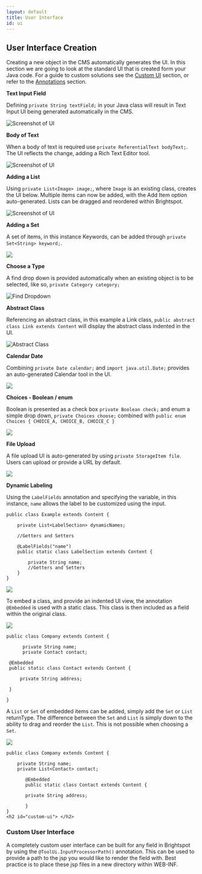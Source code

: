 ```yaml
---
layout: default
title: User Interface
id: ui
---
```


## User Interface Creation

Creating a new object in the CMS automatically generates the UI. In this section we are going to look at the standard UI that is created form your Java code. For a guide to custom solutions see the [Custom UI](brightspot-cms/ui.html#custom-ui) section, or refer to the [Annotations](/brightspot-cms/annotations.html) section.

**Text Input Field**

Defining `private String textField;` in your Java class will result in Text Input UI being generated automatically in the CMS.

![Screenshot of UI](http://docs.brightspot.s3.amazonaws.com/text-field-ui.png)

**Body of Text**

When a body of text is required use `private ReferentialText bodyText;`. The UI reflects the change, adding a Rich Text Editor tool.

![Screenshot of UI](http://docs.brightspot.s3.amazonaws.com/body-text-ui.png)

**Adding a List**

Using `private List<Image> image;`, where `Image` is an existing class, creates the UI below. Multiple items can now be added, with the Add Item option auto-generated. Lists can be dragged and reordered within Brightspot.

![Screenshot of UI](http://docs.brightspot.s3.amazonaws.com/list-option-ui.png)

**Adding a Set**

A set of items, in this instance Keywords, can be added through `private Set<String> keyword;`.

<img class="smaller" src="http://docs.brightspot.s3.amazonaws.com/set-option-ui.png"/>

**Choose a Type**

A find drop down is provided automatically when an existing object is to be selected, like so, `private Category category;`

![Find Dropdown](http://docs.brightspot.s3.amazonaws.com/find-tool-ui.png)

**Abstract Class**

Referencing an abstract class, in this example a Link class, `public abstract class Link extends Content` will display the abstract class indented in the UI.

![Abstract Class ](http://docs.brightspot.s3.amazonaws.com/abstract-class-ui.png)

**Calendar Date**

Combining `private Date calendar;` and `import java.util.Date;` provides an auto-generated Calendar tool in the UI.

<img src="http://docs.brightspot.s3.amazonaws.com/date-tool-ui.png"/>

**Choices - Boolean / enum**

Boolean is presented as a check box `private Boolean check;` and enum a simple drop down, `private Choices choose;` combined with `public enum Choices { CHOICE_A, CHOICE_B, CHOICE_C }`

<img src="http://docs.brightspot.s3.amazonaws.com/choices-ui.png"/>

**File Upload**

A file upload UI is auto-generated by using `private StorageItem file`. Users can upload or provide a URL by default.

<img src="http://docs.brightspot.s3.amazonaws.com/storage-item-ui.png"/>

**Dynamic Labeling**

Using the `LabelFields` annotation and specifying the variable, in this instance, `name` allows the label to be customized using the input.

    public class Example extends Content {
    
        private List<LabelSection> dynamicNames;
    
        //Getters and Setters
    
        @LabelFields("name")
        public static class LabelSection extends Content {
        
            private String name;
            //Getters and Setters
        }
    }

<img src="http://docs.brightspot.s3.amazonaws.com/dynamic-label-ui.png"/>

To embed a class, and provide an indented UI view, the annotation `@Embedded` is used with a static class. This class is then included as a field within the original class.

<img src="http://docs.brightspot.s3.amazonaws.com/embedded_content.png"/>

    public class Company extends Content {

          private String name;
          private Contact contact;

     @Embedded
     public static class Contact extends Content {

         private String address;

     }

    }

A `List` or `Set` of embedded items can be added, simply add the `Set` or `List` returnType. The difference between the `Set` and `List` is simply down to the ability to drag and reorder the `List`. This is not possible when choosing a `Set`.

<img  src="http://docs.brightspot.s3.amazonaws.com/embed_list_set.png"/>

    public class Company extends Content {

	    private String name;
	    private List<Contact> contact;

	       @Embedded
	       public static class Contact extends Content {

	  	   private String address;

           }
    } 
    <h2 id="custom-ui"> </h2>

### Custom User Interface

A completely custom user interface can be built for any field in Brightspot by using the `@ToolUi.InputProcessorPath()` annotation. This can be used to provide a path to the jsp you would like to render the field with. Best practice is to place these jsp files in a new directory within WEB-INF.


